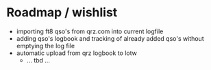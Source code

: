 # Roadmap / wishlist

* importing ft8 qso's from qrz.com into current logfile
* adding qso's logbook and tracking of already added qso's without emptying the log file
* automatic upload from qrz logbook to lotw
  * ... tbd ...
